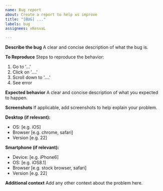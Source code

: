 ```yaml
---
name: Bug report
about: Create a report to help us improve
title: "[BUG] ..."
labels: bug
assignees: xKesvaL

---
```


**Describe the bug**
A clear and concise description of what the bug is.

**To Reproduce**
Steps to reproduce the behavior:
1. Go to '...'
2. Click on '....'
3. Scroll down to '....'
4. See error

**Expected behavior**
A clear and concise description of what you expected to happen.

**Screenshots**
If applicable, add screenshots to help explain your problem.

**Desktop (if relevant):**
 - OS: [e.g. iOS]
 - Browser [e.g. chrome, safari]
 - Version [e.g. 22]

**Smartphone (if relevant):**
 - Device: [e.g. iPhone6]
 - OS: [e.g. iOS8.1]
 - Browser [e.g. stock browser, safari]
 - Version [e.g. 22]

**Additional context**
Add any other context about the problem here.
